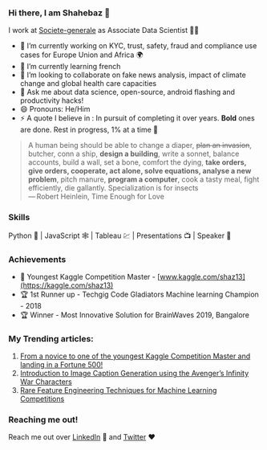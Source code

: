 ### Hi there, I am Shahebaz 👋

I work at [Societe-generale](https://github.com/societe-generale) as Associate Data Scientist 👨‍💻

- 🔭 I’m currently working on KYC, trust, safety, fraud and compliance use cases for Europe Union and Africa 🌍 
- 🌱 I’m currently learning french 
- 👯 I’m looking to collaborate on fake news analysis, impact of climate change and global health care capacities 
- 💬 Ask me about data science, open-source, android flashing and productivity hacks!
- 😄 Pronouns: He/Him
- ⚡ A quote I believe in : In pursuit of completing it over years. **Bold** ones are done. Rest in progress, 1% at a time 🌋

> A human being should be able to change a diaper, ~~plan an invasion~~, butcher, conn a ship, **design a building**, write a sonnet, balance accounts, build a wall, set a bone, comfort the dying, **take orders, give orders, cooperate, act alone, solve equations, analyse a new problem**, pitch manure, **program a computer**, cook a tasty meal, fight efficiently, die gallantly. 
> Specialization is for insects  <br>  — Robert Heinlein, Time Enough for Love

### Skills
Python 🐍 | JavaScript 🕸 | Tableau 💹 | Presentations 📺 | Speaker 🕺

### Achievements
- 🏅 Youngest Kaggle Competition Master - [www.kaggle.com/shaz13](https://kaggle.com/shaz13)
- 🏆 1st Runner up - Techgig Code Gladiators Machine learning Champion - 2018
- 🏆 Winner - Most Innovative Solution for BrainWaves 2019, Bangalore


### My Trending articles:

1. [From a novice to one of the youngest Kaggle Competition Master and landing in a Fortune 500!](https://medium.com/analytics-vidhya/from-a-novice-to-the-youngest-kaggle-competition-master-and-landing-in-a-fortune-500-cc8acf49de)
2. [Introduction to Image Caption Generation using the Avenger’s Infinity War Characters](https://medium.com/analytics-vidhya/introduction-to-image-caption-generation-using-the-avengers-infinity-war-characters-6f14df09dbe5)
3. [Rare Feature Engineering Techniques for Machine Learning Competitions](https://medium.com/ml-byte/rare-feature-engineering-techniques-for-machine-learning-competitions-de36c7bb418f)


### Reaching me out!
Reach me out over [LinkedIn](www.linkedin.com/in/shaz13) 📘 and [Twitter](www.twitter.com/byteshaz) ❤️
